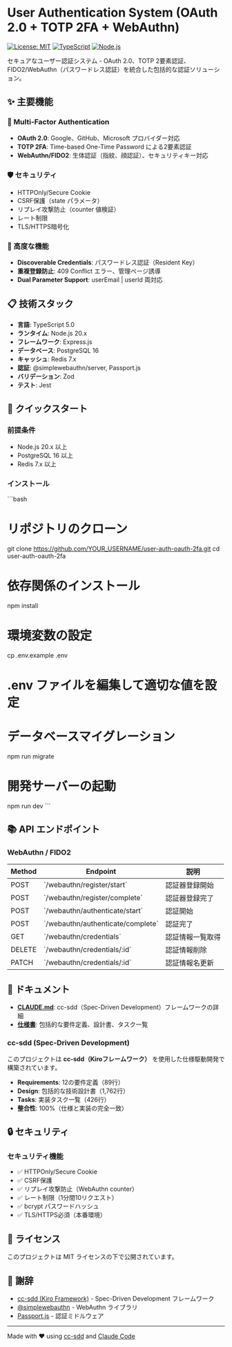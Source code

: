 # User Authentication System (OAuth 2.0 + TOTP 2FA + WebAuthn)

[![License: MIT](https://img.shields.io/badge/License-MIT-yellow.svg)](https://opensource.org/licenses/MIT)
[![TypeScript](https://img.shields.io/badge/TypeScript-5.0-blue.svg)](https://www.typescriptlang.org/)
[![Node.js](https://img.shields.io/badge/Node.js-20.x-green.svg)](https://nodejs.org/)

セキュアなユーザー認証システム - OAuth 2.0、TOTP 2要素認証、FIDO2/WebAuthn（パスワードレス認証）を統合した包括的な認証ソリューション。

## ✨ 主要機能

### 🔐 Multi-Factor Authentication
- **OAuth 2.0**: Google、GitHub、Microsoft プロバイダー対応
- **TOTP 2FA**: Time-based One-Time Password による2要素認証
- **WebAuthn/FIDO2**: 生体認証（指紋、顔認証）、セキュリティキー対応

### 🛡️ セキュリティ
- HTTPOnly/Secure Cookie
- CSRF保護（state パラメータ）
- リプレイ攻撃防止（counter 値検証）
- レート制限
- TLS/HTTPS暗号化

### 🎯 高度な機能
- **Discoverable Credentials**: パスワードレス認証（Resident Key）
- **重複登録防止**: 409 Conflict エラー、管理ページ誘導
- **Dual Parameter Support**: userEmail | userId 両対応

## 📋 技術スタック

- **言語**: TypeScript 5.0
- **ランタイム**: Node.js 20.x
- **フレームワーク**: Express.js
- **データベース**: PostgreSQL 16
- **キャッシュ**: Redis 7.x
- **認証**: @simplewebauthn/server, Passport.js
- **バリデーション**: Zod
- **テスト**: Jest

## 🚀 クイックスタート

### 前提条件

- Node.js 20.x 以上
- PostgreSQL 16 以上
- Redis 7.x 以上

### インストール

\`\`\`bash
# リポジトリのクローン
git clone https://github.com/YOUR_USERNAME/user-auth-oauth-2fa.git
cd user-auth-oauth-2fa

# 依存関係のインストール
npm install

# 環境変数の設定
cp .env.example .env
# .env ファイルを編集して適切な値を設定

# データベースマイグレーション
npm run migrate

# 開発サーバーの起動
npm run dev
\`\`\`

## 📚 API エンドポイント

### WebAuthn / FIDO2

| Method | Endpoint | 説明 |
|--------|----------|------|
| POST | \`/webauthn/register/start\` | 認証器登録開始 |
| POST | \`/webauthn/register/complete\` | 認証器登録完了 |
| POST | \`/webauthn/authenticate/start\` | 認証開始 |
| POST | \`/webauthn/authenticate/complete\` | 認証完了 |
| GET | \`/webauthn/credentials\` | 認証情報一覧取得 |
| DELETE | \`/webauthn/credentials/:id\` | 認証情報削除 |
| PATCH | \`/webauthn/credentials/:id\` | 認証情報名更新 |

## 📖 ドキュメント

- **[CLAUDE.md](CLAUDE.md)**: cc-sdd（Spec-Driven Development）フレームワークの詳細
- **[仕様書](.kiro/specs/user-auth-oauth-2fa/)**: 包括的な要件定義、設計書、タスク一覧

### cc-sdd (Spec-Driven Development)

このプロジェクトは **cc-sdd（Kiroフレームワーク）** を使用した仕様駆動開発で構築されています。

- **Requirements**: 12の要件定義（89行）
- **Design**: 包括的な技術設計書（1,762行）
- **Tasks**: 実装タスク一覧（426行）
- **整合性**: 100%（仕様と実装の完全一致）

## 🔒 セキュリティ

### セキュリティ機能

- ✅ HTTPOnly/Secure Cookie
- ✅ CSRF保護
- ✅ リプレイ攻撃防止（WebAuthn counter）
- ✅ レート制限（1分間10リクエスト）
- ✅ bcrypt パスワードハッシュ
- ✅ TLS/HTTPS必須（本番環境）

## 📄 ライセンス

このプロジェクトは MIT ライセンスの下で公開されています。

## 🙏 謝辞

- [cc-sdd (Kiro Framework)](https://github.com/gotalab/cc-sdd) - Spec-Driven Development フレームワーク
- [@simplewebauthn](https://simplewebauthn.dev/) - WebAuthn ライブラリ
- [Passport.js](http://www.passportjs.org/) - 認証ミドルウェア

---

Made with ❤️ using [cc-sdd](https://github.com/gotalab/cc-sdd) and [Claude Code](https://claude.com/claude-code)
